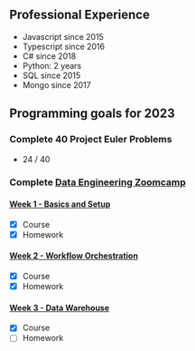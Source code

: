 

## Professional Experience

- Javascript since 2015
- Typescript since 2016
- C# since 2018
- Python: 2 years
- SQL since 2015
- Mongo since 2017

## Programming goals for 2023

### Complete 40 Project Euler Problems
- 24 / 40

### Complete [Data Engineering Zoomcamp](https://github.com/DataTalksClub/data-engineering-zoomcamp)

#### [Week 1 - Basics and Setup](https://github.com/DataTalksClub/data-engineering-zoomcamp/tree/main/week_1_basics_n_setup)
- [x] Course
- [x] Homework

#### [Week 2 - Workflow Orchestration](https://github.com/DataTalksClub/data-engineering-zoomcamp/tree/main/week_2_workflow_orchestration)
- [x] Course
- [x] Homework

#### [Week 3 - Data Warehouse](https://github.com/DataTalksClub/data-engineering-zoomcamp/tree/main/week_3_data_warehouse)
- [x] Course
- [ ] Homework
